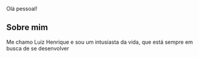  Olá pessoal!
## Sobre mim
Me chamo Luiz Henrique e sou um intusiasta da vida, que está sempre em busca de se desenvolver
